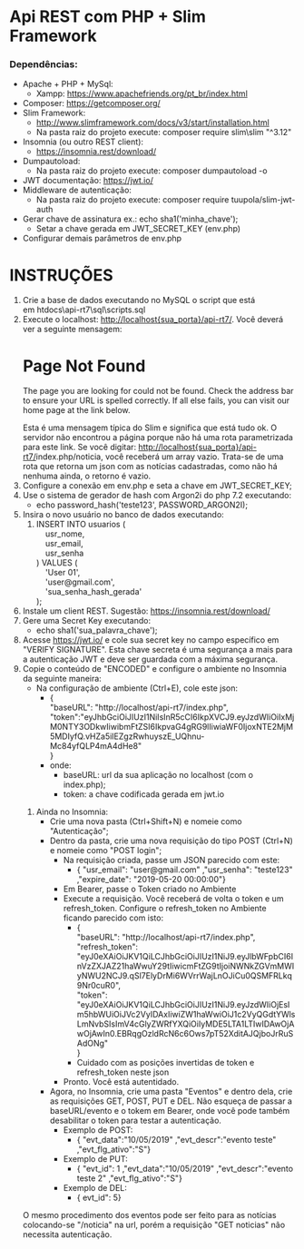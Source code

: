 <h1>Api REST com PHP + Slim Framework</h1>
<h3>Depend&ecirc;ncias:</h3>
<ul>
<li>Apache + PHP + MySql:
<ul>
<li>Xampp:&nbsp;<a href="https://www.apachefriends.org/pt_br/index.html">https://www.apachefriends.org/pt_br/index.html</a></li>
</ul>
</li>
<li>Composer:&nbsp;<a href="https://getcomposer.org/">https://getcomposer.org/</a></li>
<li>Slim Framework:&nbsp;
<ul>
<li><a href="http://www.slimframework.com/docs/v3/start/installation.html">http://www.slimframework.com/docs/v3/start/installation.html</a></li>
<li>Na pasta raiz do projeto execute: composer require slim\slim "^3.12"</li>
</ul>
</li>
<li>Insomnia (ou outro REST client):&nbsp;
<ul>
<li><a href="https://insomnia.rest/download/">https://insomnia.rest/download/</a></li>
</ul>
</li>
<li>Dumpautoload:
<ul>
<li>Na pasta raiz do projeto execute: composer dumpautoload -o</li>
</ul>
</li>
<li>JWT documenta&ccedil;&atilde;o:&nbsp;<a href="https://jwt.io/">https://jwt.io/</a></li>
<li>Middleware de autentica&ccedil;&atilde;o:
<ul>
<li>Na pasta raiz do projeto execute: composer require tuupola/slim-jwt-auth</li>
</ul>
</li>
<li>Gerar chave de assinatura ex.: echo sha1('minha_chave');
<ul>
<li>Setar a chave gerada em JWT_SECRET_KEY (env.php)</li>
</ul>
</li>
<li>Configurar demais par&acirc;metros de env.php</li>
</ul>

<h1>INSTRU&Ccedil;&Otilde;ES</h1>
<ol>
<li>Crie a base de dados executando no MySQL o script que est&aacute; em&nbsp;htdocs\api-rt7\sql\scripts.sql</li>
<li>Execute o localhost:&nbsp;<a href="http://localhost/api-rt7/">http://localhost{sua_porta}/api-rt7/</a>. Voc&ecirc; dever&aacute; ver a seguinte mensagem:&nbsp;
<h1>Page Not Found</h1>
<p>The page you are looking for could not be found. Check the address bar to ensure your URL is spelled correctly. If all else fails, you can visit our home page at the link below.</p>
Esta &eacute; uma mensagem t&iacute;pica do Slim e significa que est&aacute; tudo ok. O servidor n&atilde;o encontrou a p&aacute;gina porque n&atilde;o h&aacute; uma rota parametrizada para este link. Se voc&ecirc; digitar:&nbsp;<a href="http://localhost/api-rt7/">http://localhost{sua_porta}/api-rt7/</a>index.php/noticia, voc&ecirc; receber&aacute; um array vazio. Trata-se de uma rota que retorna um json com as not&iacute;cias cadastradas, como n&atilde;o h&aacute; nenhuma ainda, o retorno &eacute; vazio.</li>
<li>Configure a conex&atilde;o em env.php e seta a chave em JWT_SECRET_KEY;</li>
<li>Use o sistema de gerador de hash com Argon2i do php 7.2 executando:
<ul>
<li>echo password_hash('teste123', PASSWORD_ARGON2I);</li>
</ul>
</li>
<li>Insira o novo usu&aacute;rio no banco de dados executando:
<ol>
<li>INSERT INTO usuarios (<br />&nbsp; &nbsp; usr_nome,<br />&nbsp; &nbsp; usr_email,<br />&nbsp; &nbsp; usr_senha<br />) VALUES (<br />&nbsp; &nbsp; 'User 01',<br />&nbsp; &nbsp; 'user@gmail.com',<br />&nbsp; &nbsp; 'sua_senha_hash_gerada'<br />);</li>
</ol>
</li>
<li>Instale um client REST. Sugest&atilde;o:&nbsp;<a href="https://insomnia.rest/download/">https://insomnia.rest/download/</a></li>
<li>Gere uma Secret Key executando:<br />
<ul>
<li>echo sha1('sua_palavra_chave');</li>
</ul>
</li>
<li>Acesse&nbsp;<a href="https://jwt.io/">https://jwt.io/</a>&nbsp;e cole sua secret key no campo espec&iacute;fico em "VERIFY SIGNATURE". Esta chave secreta &eacute; uma seguran&ccedil;a a mais para a autentica&ccedil;&atilde;o JWT e deve ser guardada com a m&aacute;xima seguran&ccedil;a.</li>
<li>Copie o conte&uacute;do de "ENCODED" e configure o ambiente no Insomnia da seguinte maneira:
<ul>
<li>Na configura&ccedil;&atilde;o de ambiente (Ctrl+E), cole este json:
<ul>
<li>{<br /> "baseURL": "http://localhost/api-rt7/index.php",<br /> "token":"eyJhbGciOiJIUzI1NiIsInR5cCI6IkpXVCJ9.eyJzdWIiOiIxMjM0NTY3ODkwIiwibmFtZSI6IkpvaG4gRG9lIiwiaWF0IjoxNTE2MjM5MDIyfQ.vHZa5iIEZgzRwhuyszE_UQhnu-Mc84yfQLP4mA4dHe8"<br />}</li>
<li>onde:
<ul>
<li>baseURL: url da sua aplica&ccedil;&atilde;o no localhost (com o index.php);</li>
<li>token: a chave codificada gerada em&nbsp;jwt.io</li>
</ul>
</li>
</ul>
</li>
</ul>
</li>
<ol>
<li>Ainda no Insomnia:
<ul>
<li>Crie uma nova pasta (Ctrl+Shift+N) e nomeie como "Autentica&ccedil;&atilde;o";</li>
<li>Dentro da pasta, crie uma nova requisi&ccedil;&atilde;o do tipo POST (Ctrl+N) e nomeie como "POST login";
<ul>
<li>Na requisi&ccedil;&atilde;o criada, passe um JSON parecido com este:
<ul>
<li>{ "usr_email": "user@gmail.com" ,"usr_senha": "teste123" ,"expire_date": "2019-05-20 00:00:00"}</li>
</ul>
</li>
<li>Em Bearer, passe o Token criado no Ambiente</li>
<li>Execute a requisi&ccedil;&atilde;o. Voc&ecirc; receber&aacute; de volta o token e um refresh_token. Configure o refresh_token no Ambiente ficando parecido com isto:
<ul>
<li>{<br /> "baseURL": "http://localhost/api-rt7/index.php",<br /> "refresh_token": "eyJ0eXAiOiJKV1QiLCJhbGciOiJIUzI1NiJ9.eyJlbWFpbCI6InVzZXJAZ21haWwuY29tIiwicmFtZG9tIjoiNWNkZGVmMWIyNWU2NCJ9.qSl7ElyDrMi6WVrrWajLnOJiCu0QSMFRLkq9Nr0cuR0",<br /> "token": "eyJ0eXAiOiJKV1QiLCJhbGciOiJIUzI1NiJ9.eyJzdWIiOjEsIm5hbWUiOiJVc2VyIDAxIiwiZW1haWwiOiJ1c2VyQGdtYWlsLmNvbSIsImV4cGlyZWRfYXQiOiIyMDE5LTA1LTIwIDAwOjAwOjAwIn0.EBRqgOzldRcN6c6Ows7pT52XditAJQjboJrRuSAdONg"<br />}</li>
<li>Cuidado com as posi&ccedil;&otilde;es invertidas de token e refresh_token neste json</li>
</ul>
</li>
<li>Pronto. Voc&ecirc; est&aacute; autentidado.</li>
</ul>
</li>
<li>Agora, no Insomnia, crie uma pasta "Eventos" e dentro dela, crie as requisi&ccedil;&otilde;es GET, POST, PUT e DEL. N&atilde;o esque&ccedil;a de passar a baseURL/evento e o tokem em Bearer, onde voc&ecirc; pode tamb&eacute;m desabilitar o token para testar a autentica&ccedil;&atilde;o.
<ul>
<li>Exemplo de POST:
<ul>
<li>{ "evt_data":"10/05/2019" ,"evt_descr":"evento teste" ,"evt_flg_ativo":"S"}</li>
</ul>
</li>
<li>Exemplo de PUT:
<ul>
<li>{ "evt_id": 1 ,"evt_data":"10/05/2019" ,"evt_descr":"evento teste 2" ,"evt_flg_ativo":"S"}</li>
</ul>
</li>
<li>Exemplo de DEL:
<ul>
<li>{ evt_id": 5}</li>
</ul>
</li>
</ul>
</li>
</ul>
</li>
</ol>
<p>O mesmo procedimento dos eventos pode ser feito para as not&iacute;cias colocando-se "/noticia" na url, por&eacute;m a requisi&ccedil;&atilde;o "GET noticias" n&atilde;o necessita autentica&ccedil;&atilde;o.</p>
